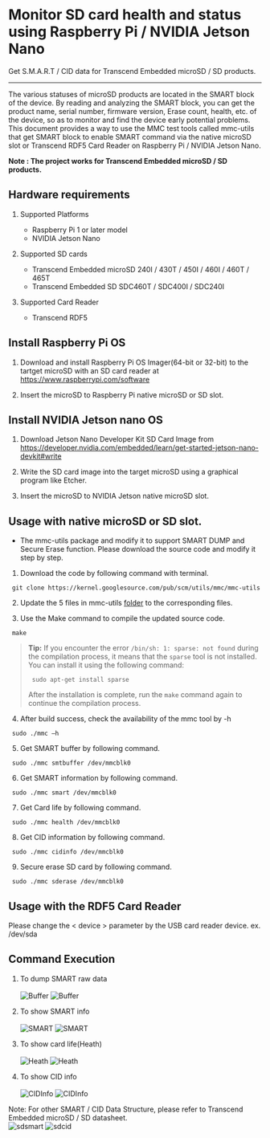 
# Monitor SD card health and status using Raspberry Pi / NVIDIA Jetson Nano
Get S.M.A.R.T / CID data for Transcend Embedded microSD / SD products. 

-------------------------
The various statuses of microSD products are located in the SMART block of the device. 
By reading and analyzing the SMART block, you can get the product name, serial number, firmware version, Erase count, health, etc. of the device, so as to monitor and find the 
device early potential problems. This document provides a way to use the MMC test tools called mmc-utils that get SMART block to enable SMART command via the native microSD slot or Transcend RDF5 Card Reader on Raspberry Pi / NVIDIA Jetson Nano. 

**Note : The project works for Transcend Embedded microSD / SD products.**

Hardware requirements
-------------------------
1. Supported Platforms
   - Raspberry Pi 1 or later model
   - NVIDIA Jetson Nano

2. Supported SD cards
   - Transcend Embedded microSD 240I / 430T / 450I / 460I / 460T / 465T 
   - Transcend Embedded SD SDC460T / SDC400I / SDC240I

3. Supported Card Reader
   - Transcend RDF5

Install Raspberry Pi OS
-------------------------
1. Download and install Raspberry Pi OS Imager(64-bit or 32-bit) to the tartget microSD with an SD card reader at https://www.raspberrypi.com/software

2. Insert the microSD to Raspberry Pi native microSD or SD slot.

Install NVIDIA Jetson nano OS
-------------------------
1. Download Jetson Nano Developer Kit SD Card Image from https://developer.nvidia.com/embedded/learn/get-started-jetson-nano-devkit#write

2. Write the SD card image into the target microSD using a graphical program like Etcher.

3. Insert the microSD to NVIDIA Jetson native microSD slot.


Usage with native microSD or SD slot.
-------------------------

- The mmc-utils package and modify it to support SMART DUMP and Secure Erase function. Please download the source code and modify it step by step.

1. Download the code by following command with terminal.
   
```
 git clone https://kernel.googlesource.com/pub/scm/utils/mmc/mmc-utils
```

2. Update the 5 files in mmc-utils [folder](https://github.com/transcend-information/RaspberryPi-SDcard-SMARTQuery/tree/main/mmc-utils) to the corresponding files.

3. Use the Make command to compile the updated source code.

```
 make
```
>  **Tip:** If you encounter the error `/bin/sh: 1: sparse: not found` during the compilation process, it means that the `sparse` tool is not installed. You can install it using the following command:
>  ```
>   sudo apt-get install sparse
>  ```
>  After the installation is complete, run the `make` command again to continue the compilation process.

4. After build success, check the availability of the mmc tool by -h

```
 sudo ./mmc –h
``` 
5. Get SMART buffer by following command.

```
 sudo ./mmc smtbuffer /dev/mmcblk0
```
 
6. Get SMART information by following command.

```
 sudo ./mmc smart /dev/mmcblk0
```

7. Get Card life by following command.
   
```
 sudo ./mmc health /dev/mmcblk0
```
 
8. Get CID information by following command.
   
```
 sudo ./mmc cidinfo /dev/mmcblk0
```
9. Secure erase SD card by following command.
   
```
 sudo ./mmc sderase /dev/mmcblk0
```
Usage with the RDF5 Card Reader
-------------------------
Please change the < device > parameter by the USB card reader device. ex. /dev/sda

Command Execution
-------------------------
1. To dump SMART raw data</br></br>
![Buffer](smtbuffer.png)
![Buffer](smtbuffer_rdf5.png)

3. To show SMART info</br></br>
![SMART](smart.png)
![SMART](smart_rdf5.png)

4. To show card life(Heath)</br></br>
![Heath](health.png)
![Heath](health_rdf5.png)

5. To show CID info</br></br>
![CIDInfo](cidinfo.png)
![CIDInfo](cid_rdf5.png)

Note: For other SMART / CID Data Structure, please refer to Transcend Embedded microSD / SD datasheet.</br>
![sdsmart](sdsmart.PNG)
![sdcid](sdcid.PNG)
